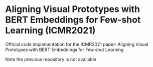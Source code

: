 # Aligning Visual Prototypes with BERT Embeddings for Few-shot Learning (ICMR2021)

Official code implementation for the ICMR2021 paper: Aligning Visual Prototypes with BERT Embeddings for Few shot Learning 

Note the previous repository is not available 

